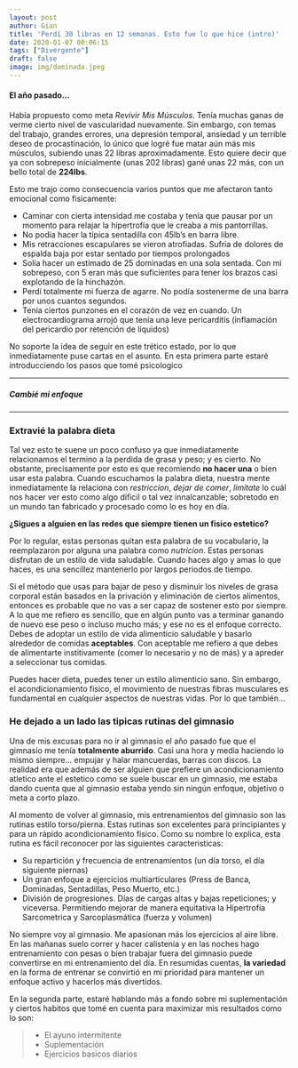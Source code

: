 ```yaml
---
layout: post
author: Gian
title: 'Perdí 30 libras en 12 semanas. Esto fue lo que hice (intro)'
date: 2020-01-07 00:06:15
tags: ["Divergente"]
draft: false
image: img/dominada.jpeg
---
```


#### El año pasado...
Había propuesto como meta  _Revivir Mis Músculos_. Tenía muchas ganas de verme cierto nivel de vascularidad nuevamente. Sin embargo, con temas del trabajo, grandes errores, una depresión temporal, ansiedad y un terrible deseo de procastinación, lo único que logré fue matar aún más mis músculos, subiendo unas 22 libras aproximadamente. Esto quiere decir que ya con sobrepeso inicialmente (unas 202 libras) gané unas 22 más, con un bello total de **224lbs**.

Esto me trajo como consecuencia varios puntos que me afectaron tanto emocional como fisicamente:
- Caminar con cierta intensidad me costaba y tenía que pausar por un momento para relajar la hipertrofía que le creaba a mis pantorrillas.
- No podía hacer la típica sentadilla con 45lb’s en barra libre.
- Mis retracciones escapulares se vieron atrofiadas. Sufria de dolores de espalda baja por estar sentado por tiempos prolongados
- Solía hacer un estimado de 25 dominadas en una sola sentada. Con mi sobrepeso, con 5 eran más que suficientes para tener los brazos casi explotando de la hinchazón.
- Perdí totalmente mi fuerza de agarre. No podía sostenerme de una barra por unos cuantos segundos.
- Tenía ciertos punzones en el corazón de vez en cuando. Un electrocardiograma arrojó que tenía una leve pericarditis (inflamación del pericardio por retención de líquidos)

No soporte la idea de seguir en este trético estado, por lo que inmediatamente puse cartas en el asunto. En esta primera parte estaré introducciendo los pasos que tomé psicologico

<hr />

##### Cambié mi enfoque

<hr />

### Extravié la palabra dieta

Tal vez esto te suene un poco confuso ya que inmediatamente relacionamos el termino a la perdida de grasa y peso; y es cierto. No obstante, precisamente por esto es que recomiendo **no hacer una** o bien usar esta palabra. Cuando escuchamos la palabra dieta, nuestra mente inmediatamente la relaciona con *restriccion*, *dejar de comer*, *limitate* lo cuál nos hacer ver esto como algo dificil o tal vez innalcanzable; sobretodo en un mundo tan fabricado y procesado como lo es hoy en día.

**¿Sigues a alguien en las redes que siempre tienen un fisico estetico?**

Por lo regular, estas personas quitan esta palabra de su vocabulario, la reemplazaron por alguna una palabra como *nutricion*. Estas personas disfrutan de un estilo de vida saludable. Cuando haces algo y amas lo que haces, es una sencillez mantenerlo por largos periodos de tiempo.

Si el método que usas para bajar de peso y disminuir los niveles de grasa corporal están basados en la privación y eliminación de ciertos alimentos, entonces es probable que no vas a ser capaz de sostener esto por siempre. A lo que me refiero es sencillo, que en algún punto vas a terminar ganando de nuevo ese peso o incluso mucho más; y ese no es el enfoque correcto. Debes de adoptar un estilo de vida alimenticio saludable y basarlo alrededor de comidas **aceptables**. Con aceptable me refiero a que debes de alimentarte institivamente (comer lo necesario y no de más) y a apreder a seleccionar tus comidas.

Puedes hacer dieta, puedes tener un estilo alimenticio sano. Sin embargo, el acondicionamiento fisico, el movimiento de nuestras fibras musculares es fundamental en cualquier aspectos de nuestras vidas. Por lo que también...

### He dejado a un lado las tipicas rutinas del gimnasio

Una de mis excusas para no ir al gimnasio el año pasado fue que el gimnasio me tenía **totalmente aburrido**. Casi una hora y media haciendo lo mismo siempre... empujar y halar mancuerdas, barras con discos. La realidad era que además de ser alguien que prefiere un acondicionamiento atletico ante el estetico como se suele buscar en un gimnasio, me estaba dando cuenta que al gimnasio estaba yendo sin ningún enfoque, objetivo o meta a corto plazo.

Al momento de volver al gimnasio, mis entrenamientos del gimnasio son las rutinas estilo torso/pierna. Estas rutinas son excelentes para principiantes y para un rápido acondicionamiento fisico. Como su nombre lo explica, esta rutina es fácil reconocer por las siguientes caracteristicas:

- Su repartición y frecuencia de entrenamientos (un día torso, el día siguiente piernas)
- Un gran enfoque a ejercicios multiarticulares (Press de Banca, Dominadas, Sentadillas, Peso Muerto, etc.)
- División de progresiones. Días de cargas altas y bajas repeticiones; y viceversa. Permitiendo mejorar de manera equitativa la Hipertrofía Sarcometrica y Sarcoplasmática (fuerza y volumen)

No siempre voy al gimnasio. Me apasionan más los ejercicios al aire libre. En las mañanas suelo correr y hacer calistenia y en las noches hago entrenamiento con pesas o bien trabajar fuera del gimnasio puede convertirse en mi entrenamiento del día. En resumidas cuentas, **la variedad** en la forma de entrenar se convirtió en mi prioridad para mantener un enfoque activo y hacerlos más divertidos.

En la segunda parte, estaré hablando más a fondo sobre mi suplementación y ciertos habitos que tomé en cuenta para maximizar mis resultados como lo son:
> - El ayuno intermitente
> - Suplementación
> - Ejercicios basicos diarios